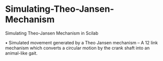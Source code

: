 # Simulating-Theo-Jansen-Mechanism
Simulating Theo-Jansen Mechanism in Scilab

•	Simulated movement generated by a Theo Jansen mechanism – A 12 link mechanism which converts a circular motion by the crank shaft into an animal-like gait.
